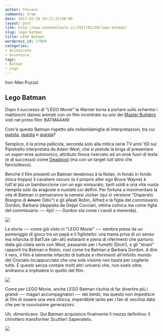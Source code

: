 ```yaml
---
author: thesave
comments: true
date: 2017-02-28 20:22:21+00:00
layout: post
link: http://www.atomodelmale.it/2017/02/28/lego-batman/
slug: lego-batman
title: LEGO Batman
wordpress_id: 17809
categories:
- Animazione
- Avventura
tags:
- Batman
- Lego
---
```


Iron-Man Puzza!



## Lego Batman



Dopo il successo di "LEGO Movie" la Warner torna a portare sullo schermo i mattoncini danesi animati con un film incentrato su uno dei [Master Builders](http://lego.wikia.com/wiki/Master_Builders_(The_LEGO_Movie)) visti nel primo film: BATMAAAN!

Com'è questo Batman rispetto alle millemilamiglia di interpretazioni, tra cui [questa](http://www.atomodelmale.it/2012/09/29/the-dark-knight-rises-il-cavaliere-oscuro-il-ritorno/), [questa](http://www.atomodelmale.it/2016/08/25/batman-the-telltale-series/) e [questa](http://www.atomodelmale.it/2016/03/31/batman-v-superman/)?

Semplice, è la prima pellicola, seconda solo alla mitica serie TV anni '60 sul Pipistrello interpretata da Adam West, che si prende la briga di presentare un super-eroe autoironico, attributo finora riservato ad un eroe fuori di testa (e di successo) come [Deadpool](http://www.atomodelmale.it/2016/02/29/deadpool/) (ma con un target tutt'altro che fanciullesco).



Benché il film presenti un Batman tenebroso à la Nolan, in fondo in fondo (mica troppo) il cavaliere oscuro (e il proprio alter ego Bruce Wayne) è tutt'al più un bamboccione con un ego smisurato, tanti soldi e una vita vuota riempita solo da aragoste e nuotate coi delfini. Per fortuna a movimentare la vita di Batman ci penseranno la nemesi Jocker (qui in versione "Disperato Bisogno di <del>Amore</del> Odio") e gli alleati Robin, Alfred e la figlia del commissario Gordon, Barbara (doppiata da Geppi Cucciari, ottima comica ma come figlia del commissario --- Ajò! --- Gordon sta come i cavoli a merenda).

![](http://www.atomodelmale.it/wp-content/uploads/2017/02/LEGO_Batman_001.jpg)

La storia --- come già visto in "LEGO Movie" --- sembra presa da un pomeriggio di gioco tra un papà e il figlioletto: una trama priva di un senso ma infarcita di BatTute (ah-ah) esilaranti e piena di riferimenti che partono dalla già citata serie con West, passando per i fumetti (Dick!), e gli "strani" rapporti tra Batman e Robin, così come tra Batman e Barbara Gordon. A dire il vero, il film è talmente infarcito di battute e riferimenti all'infinito mondo del Crociato Incappucciato che una sola visione non basta per coglierle tutte. E questo senza contare molti altri universi che, non svelo oltre, andranno a implodere in quello del film.

![](http://www.atomodelmale.it/wp-content/uploads/2017/02/LEGO_Batman_002.jpg)

Come per LEGO Movie, anche LEGO Batman rischia di far divertire più i grandi --- magari accompagnatori --- dei bimbi, ma questo non impedisce al film di essere una vera chicca, imperdibile tanto per i fan di vecchia data che per le nuovissime generazioni.

Uh, dimenticavo. Qui Batman acquisisce finalmente il mezzo definitivo: il chirottero transformer Scuttler! Sapevatelo.

![](http://www.atomodelmale.it/wp-content/uploads/2017/02/LEGO_Batman_003.jpg)
